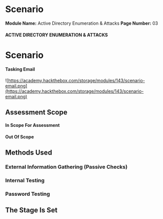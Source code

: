 <!--
 // Platform: Academy
// URL: https://academy.hackthebox.com/module/143/section/1263
// Platform Version: V1
// Module ID: 143
// Module Name: Active Directory Enumeration & Attacks
// Module Difficulty: Medium
// Section ID: 1263
// Section Title: Scenario
// Page Title: Active Directory Enumeration & Attacks
// Page Number: 03
-->

# Scenario

**Module Name:** Active Directory Enumeration & Attacks **Page Number:** 03

#### ACTIVE DIRECTORY ENUMERATION & ATTACKS

# Scenario

#### Tasking Email

![https://academy.hackthebox.com/storage/modules/143/scenario-email.png](https://academy.hackthebox.com/storage/modules/143/scenario-email.png)

## Assessment Scope

#### In Scope For Assessment

#### Out Of Scope

## Methods Used

### External Information Gathering (Passive Checks)

### Internal Testing

### Password Testing

## The Stage Is Set

####